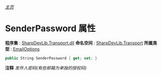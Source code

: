 ###### [主页](./Index.md "主页")
# SenderPassword 属性
**程序集** : [SharpDevLib.Transport.dll](./SharpDevLib.Transport.assembly.md "SharpDevLib.Transport.dll")
**命名空间** : [SharpDevLib.Transport](./SharpDevLib.Transport.namespace.md "SharpDevLib.Transport")
**所属类型** : [EmailOptions](./SharpDevLib.Transport.EmailOptions.md "EmailOptions")
``` csharp
public String SenderPassword { get; set; }
```
**注释**
*发件人密码(有些邮箱为单独的授权码)*

